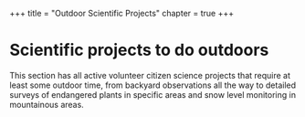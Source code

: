 +++
title = "Outdoor Scientific Projects"
chapter = true
+++

# Scientific projects to do outdoors

This section has all active volunteer citizen science projects that require at least some outdoor time, from backyard observations all the way to detailed surveys of endangered plants in specific areas and snow level monitoring in mountainous areas.
